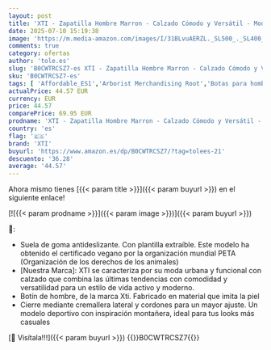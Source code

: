 ```yaml
---
layout: post
title: 'XTI - Zapatilla Hombre Marron - Calzado Cómodo y Versátil - Moda casual - Modelo 14316902  Talla 40 '
date: 2025-07-10 15:19:38
image: 'https://m.media-amazon.com/images/I/31BLvuAERZL._SL500_._SL400_.jpg'
comments: true
category: ofertas
author: 'tole.es'
slug: 'B0CWTRCSZ7-es XTI - Zapatilla Hombre Marron - Calzado Cómodo y Versátil...'
sku: 'B0CWTRCSZ7-es'
tags: [ 'Affordable_ES1','Arborist Merchandising Root','Botas para hombre','Look good for less - Men ES','Luzca bien a precios bajos','Moda','Moda Hombre','Self Service','Special Features Stores','Zapatos para hombre','c8538d25-3af9-48d3-aeff-5f3ce5572a36_0','c8538d25-3af9-48d3-aeff-5f3ce5572a36_1801','c8538d25-3af9-48d3-aeff-5f3ce5572a36_4401','xti','zapatilla','🇪🇸', ]
actualPrice: 44.57 EUR
currency: EUR
price: 44.57
comparePrice: 69.95 EUR
prodname: 'XTI - Zapatilla Hombre Marron - Calzado Cómodo y Versátil - Moda casual - Modelo 14316902  Talla 40 '
country: 'es'
flag: '🇪🇸'
brand: 'XTI'
buyurl: 'https://www.amazon.es/dp/B0CWTRCSZ7/?tag=tolees-21'
descuento: '36.28'
average: '44.57'
---
```


Ahora mismo tienes [{{< param title >}}]({{< param buyurl >}}) en el siguiente enlace!

[![{{< param prodname >}}]({{< param image >}})]({{< param buyurl >}})

🔎:

- Suela de goma antideslizante. Con plantilla extraíble. Este modelo ha obtenido el certificado vegano por la organización mundial PETA (Organización de los derechos de los animales)
- [Nuestra Marca]: XTI se caracteriza por su moda urbana y funcional con calzado que combina las últimas tendencias con comodidad y versatilidad para un estilo de vida activo y moderno.
- Botín de hombre, de la marca Xti. Fabricado en material que imita la piel
- Cierre mediante cremallera lateral y cordones para un mayor ajuste. Un modelo deportivo con inspiración montañera, ideal para tus looks más casuales

[🛒 Visítala!!!]({{< param buyurl >}})
{{<world>}}B0CWTRCSZ7{{</world>}}
